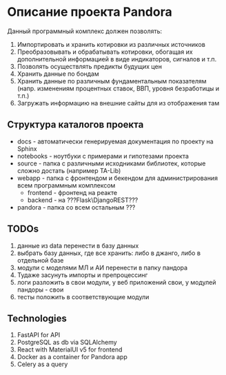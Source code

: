 # Описание проекта Pandora

Данный программный комплекс должен позволять:
1. Импортировать и хранить котировки из различных источников
2. Преобразовывать и обрабатывать котировки, обогащая их дополнительной информацией в виде индикаторов, сигналов и т.п.
3. Позволять осуществлять предикты будущих цен
4. Хранить данные по бондам
5. Хранить данные по различным фундаментальным показателям (напр. изменениям процентных ставок, ВВП, уровня безработицы и т.п.)
6. Загружать информацию на внешние сайты для из отображения там

## Структура каталогов проекта

* docs - автоматически генерируемая документация по проекту на Sphinx
* notebooks - ноутбуки с примерами и гипотезами проекта
* source - папка с различными исходниками библиотек, которые сложно достать (например TA-Lib)
* webapp - папка с фронтендом и бекендом для администрирования всем программным комплексом
  * frontend - фронтенд на реакте
  * backend - на ???Flask\DjangoREST???
* pandora - папка со всем остальным ???

## TODOs
1. данные из data перенести в базу данных
2. выбрать базу данных, где все хранить: либо в джанго, либо в отдельной базе
3. модули с моделями МЛ и АИ перенести в папку пандора
4. Тудаже засунуть импорты и препроцессинг
5. логи разложить в свои модули, у веб приложений свои, у модулей пандоры - свои
6. тесты положить в соответствующие модули

## Technologies

1. FastAPI for API
2. PostgreSQL as db via SQLAlchemy
3. React with MaterialUI v5 for frontend
4. Docker as a container for Pandora app 
5. Celery as a query
